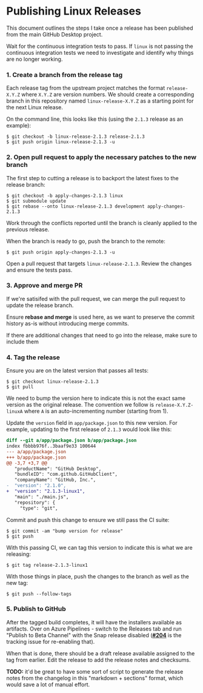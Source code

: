 # Publishing Linux Releases

This document outlines the steps I take once a release has been published from
the main GitHub Desktop project.

Wait for the continuous integration tests to pass. If `linux` is not passing the
continuous integration tests we need to investigate and identify why things are
no longer working.

### 1. Create a branch from the release tag

Each release tag from the upstream project matches the format `release-X.Y.Z`
where `X.Y.Z` are version numbers. We should create a corresponding branch in
this repository named `linux-release-X.Y.Z` as a starting point for the next
Linux release.

On the command line, this looks like this (using the `2.1.3` release as an
example):

```
$ git checkout -b linux-release-2.1.3 release-2.1.3
$ git push origin linux-release-2.1.3 -u
```

### 2. Open pull request to apply the necessary patches to the new branch

The first step to cutting a release is to backport the latest fixes to the
release branch:

```
$ git checkout -b apply-changes-2.1.3 linux
$ git submodule update
$ git rebase --onto linux-release-2.1.3 development apply-changes-2.1.3
```

Work through the conflicts reported until the branch is cleanly applied to the
previous release.

When the branch is ready to go, push the branch to the remote:

```
$ git push origin apply-changes-2.1.3 -u
```

Open a pull request that targets `linux-release-2.1.3`. Review the changes and
ensure the tests pass.

### 3. Approve and merge PR

If we're satisifed with the pull request, we can merge the pull request to
update the release branch.

Ensure **rebase and merge** is used here, as we want to preserve the commit
history as-is without introducing merge commits.

If there are additional changes that need to go into the release, make sure to
include them

### 4. Tag the release

Ensure you are on the latest version that passes all tests:

```
$ git checkout linux-release-2.1.3
$ git pull
```

We need to bump the version here to indicate this is not the exact same version
as the original release. The convention we follow is `release-X.Y.Z-linuxA`
where `A` is an auto-incrementing number (starting from 1).

Update the `version` field in `app/package.json` to this new version. For
example, updating to the first release of `2.1.3` would look like this:

```diff
diff --git a/app/package.json b/app/package.json
index fbbbb976f..3baaf9e33 100644
--- a/app/package.json
+++ b/app/package.json
@@ -3,7 +3,7 @@
   "productName": "GitHub Desktop",
   "bundleID": "com.github.GitHubClient",
   "companyName": "GitHub, Inc.",
-  "version": "2.1.0",
+  "version": "2.1.3-linux1",
   "main": "./main.js",
   "repository": {
     "type": "git",
```

Commit and push this change to ensure we still pass the CI suite:

```
$ git commit -am "bump version for release"
$ git push
```

With this passing CI, we can tag this version to indicate this is what we are
releasing:

```
$ git tag release-2.1.3-linux1
```

With those things in place, push the changes to the branch as well as the new
tag:

```
$ git push --follow-tags
```

### 5. Publish to GitHub

After the tagged build completes, it will have the installers available as
artifacts. Over on Azure Pipelines - switch to the Releases tab and run "Publish
to Beta Channel" with the Snap release disabled
([**#204**](https://github.com/desktop/desktop/issues/202) is the tracking
issue for re-enabling that).

When that is done, there should be a draft release available assigned to the tag
from earlier. Edit the release to add the release notes and checksums.

**TODO:** it'd be great to have some sort of script to generate the release
notes from the changelog in this "markdown + sections" format, which would save
a lot of manual effort.
